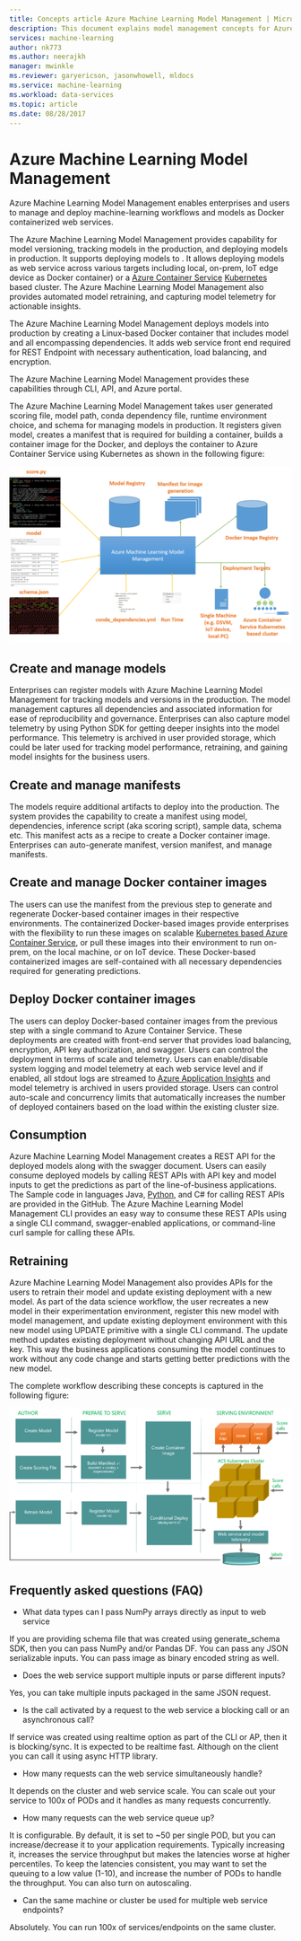 ```yaml
---
title: Concepts article Azure Machine Learning Model Management | Microsoft Docs
description: This document explains model management concepts for Azure Machine Learning.
services: machine-learning
author: nk773
ms.author: neerajkh
manager: mwinkle
ms.reviewer: garyericson, jasonwhowell, mldocs
ms.service: machine-learning
ms.workload: data-services
ms.topic: article
ms.date: 08/28/2017
---
```

# Azure Machine Learning Model Management 

Azure Machine Learning Model Management enables enterprises and users to manage and deploy machine-learning workflows and models as Docker containerized web services. 

The Azure Machine Learning Model Management provides capability for model versioning, tracking models in the production, and deploying models in production. It supports deploying models to . It allows deploying models as web service across various targets including local, on-prem, IoT edge device as Docker container) or a [Azure Container Service](https://azure.microsoft.com/services/container-service/) [Kubernetes](https://docs.microsoft.com/azure/container-service/kubernetes/container-service-kubernetes-walkthrough) based cluster. The Azure Machine Learning Model Management also provides automated model retraining, and capturing model telemetry for actionable insights.  

The Azure Machine Learning Model Management deploys models into production by creating a Linux-based Docker container that includes model and all encompassing dependencies. It adds web service front end required for REST Endpoint with necessary authentication, load balancing, and encryption.  

The Azure Machine Learning Model Management provides these capabilities through CLI, API, and Azure portal. 

The Azure Machine Learning Model Management takes user generated scoring file, model path, conda dependency file, runtime environment choice, and schema for managing models in production. It registers given model, creates a manifest that is required for building a container, builds a container image for the Docker, and deploys the container to Azure Container Service using Kubernetes as shown in the following figure:

![](media/modelmanagement/ModelManagement.png)

## Create and manage models 
Enterprises can register models with Azure Machine Learning Model Management for tracking models and versions in the production. The model management captures all dependencies and associated information for ease of reproducibility and governance.  Enterprises can also capture model telemetry by using Python SDK for getting deeper insights into the model performance. This telemetry is archived in user provided storage, which could be later used for tracking model performance, retraining, and gaining model insights for the business users.

## Create and manage manifests 
The models require additional artifacts to deploy into the production. The system provides the capability to create a manifest using model, dependencies, inference script (aka scoring script), sample data, schema etc. This manifest acts as a recipe to create a Docker container image. Enterprises can auto-generate manifest, version manifest, and manage manifests. 

## Create and manage Docker container images 
The users can use the manifest from the previous step to generate and regenerate Docker-based container images in their respective environments. The containerized Docker-based images provide enterprises with the flexibility to run these images on scalable [Kubernetes based Azure Container Service](https://docs.microsoft.com/azure/container-service/kubernetes/container-service-kubernetes-walkthrough), or pull these images into their environment to run on-prem, on the local machine, or on IoT device. These Docker-based containerized images are self-contained with all necessary dependencies required for generating predictions. 

## Deploy Docker container images 
The users can deploy Docker-based container images from the previous step with a single command to Azure Container Service. These deployments are created with front-end server that provides load balancing, encryption, API key authorization, and swagger. Users can control the deployment in terms of scale and telemetry. Users can enable/disable system logging and model telemetry at each web service level and if enabled, all stdout logs are streamed to [Azure Application Insights](https://azure.microsoft.com/services/application-insights/) and model telemetry is archived in users provided storage. Users can control auto-scale and concurrency limits that automatically increases the number of deployed containers based on the load within the existing cluster size. 

## Consumption 
Azure Machine Learning Model Management creates a REST API for the deployed models along with the swagger document. Users can easily consume deployed models by calling REST APIs with API key and model inputs to get the predictions as part of the line-of-business applications. The Sample code in languages Java, [Python](https://github.com/CortanaAnalyticsGallery-Int/digit-recognition-cnn-tf/blob/master/client.py), and C# for calling REST APIs are provided in the GitHub. The Azure Machine Learning Model Management CLI provides an easy way to consume these REST APIs using a single CLI command, swagger-enabled applications, or command-line curl sample for calling these APIs. 

## Retraining 
Azure Machine Learning Model Management also provides APIs for the users to retrain their model and update existing deployment with a new model. As part of the data science workflow, the user recreates a new model in their experimentation environment, register this new model with model management, and update existing deployment environment with this new model using UPDATE primitive with a single CLI command. The update method updates existing deployment without changing API URL and the key. This way the business applications consuming the model continues to work without any code change and starts getting better predictions with the new model.

The complete workflow describing these concepts is captured in the following figure:

![](media/modelmanagement/ModelManagementWorkflow.png)

## Frequently asked questions (FAQ) 
- What data types can I pass NumPy arrays directly as input to web service

If you are providing schema file that was created using generate_schema SDK, then you can pass NumPy and/or Pandas DF. You can pass any JSON serializable inputs. You can pass image as binary encoded string as well.

- Does the web service support multiple inputs or parse different inputs? 

Yes, you can take multiple inputs packaged in the same JSON request.

- Is the call activated by a  request to the web service a blocking call or an asynchronous call?

If service was created using realtime option as part of the CLI or AP, then it is blocking/sync. It is expected to be realtime fast. Although on the client you can call it using async HTTP library.

- How many requests can the web service simultaneously handle?

It depends on the cluster and web service scale. You can scale out your service to 100x of PODs and it handles as many requests concurrently. 

- How many requests can the web service queue up?

It is configurable. By default, it is set to ~50 per single POD, but you can increase/decrease it to your application requirements. Typically increasing it, increases the service throughput but makes the latencies worse at higher percentiles. To keep the latencies consistent, you may want to set the queuing to a low value (1-10), and increase the number of PODs to handle the throughput. You can also turn on autoscaling. 

- Can the same machine or cluster be used for multiple web service endpoints?

Absolutely. You can run 100x of services/endpoints on the same cluster. 


